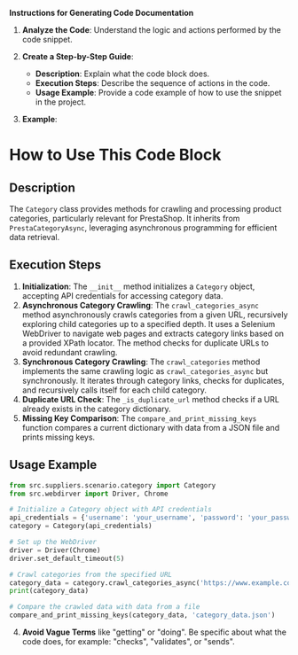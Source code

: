 **Instructions for Generating Code Documentation**

1. **Analyze the Code**: Understand the logic and actions performed by the code snippet.

2. **Create a Step-by-Step Guide**:
    - **Description**: Explain what the code block does.
    - **Execution Steps**: Describe the sequence of actions in the code.
    - **Usage Example**: Provide a code example of how to use the snippet in the project.

3. **Example**:

How to Use This Code Block
=========================================================================================

Description
-------------------------
The `Category` class provides methods for crawling and processing product categories, particularly relevant for PrestaShop. It inherits from `PrestaCategoryAsync`, leveraging asynchronous programming for efficient data retrieval.

Execution Steps
-------------------------
1. **Initialization**: The `__init__` method initializes a `Category` object, accepting API credentials for accessing category data.
2. **Asynchronous Category Crawling**: The `crawl_categories_async` method asynchronously crawls categories from a given URL, recursively exploring child categories up to a specified depth. It uses a Selenium WebDriver to navigate web pages and extracts category links based on a provided XPath locator. The method checks for duplicate URLs to avoid redundant crawling.
3. **Synchronous Category Crawling**: The `crawl_categories` method implements the same crawling logic as `crawl_categories_async` but synchronously. It iterates through category links, checks for duplicates, and recursively calls itself for each child category. 
4. **Duplicate URL Check**: The `_is_duplicate_url` method checks if a URL already exists in the category dictionary.
5. **Missing Key Comparison**: The `compare_and_print_missing_keys` function compares a current dictionary with data from a JSON file and prints missing keys.

Usage Example
-------------------------

```python
from src.suppliers.scenario.category import Category
from src.webdirver import Driver, Chrome

# Initialize a Category object with API credentials
api_credentials = {'username': 'your_username', 'password': 'your_password'}
category = Category(api_credentials)

# Set up the WebDriver
driver = Driver(Chrome)
driver.set_default_timeout(5)

# Crawl categories from the specified URL
category_data = category.crawl_categories_async('https://www.example.com/categories', depth=2, driver=driver, locator={'by': 'XPATH', 'selector': '//a[@class="category-link"]'}, dump_file='category_data.json', default_category_id=1)
print(category_data)

# Compare the crawled data with data from a file
compare_and_print_missing_keys(category_data, 'category_data.json')
```

4. **Avoid Vague Terms** like "getting" or "doing". Be specific about what the code does, for example: "checks", "validates", or "sends".